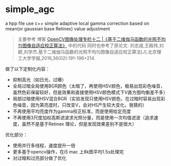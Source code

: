 # simple_agc
a hpp file use c++
simple adaptive local gamma correction based on mean(or gaussian base Retinex) value adjustment

> 主要参考 博客 [OpenCV图像处理专栏十二 |《基于二维伽马函数的光照不均匀图像自适应校正算法》](https://blog.csdn.net/just_sort/article/details/88569129) 中的代码
> 同时也参考了原论文: 刘志成,王殿伟,刘颖,刘学杰.基于二维伽马函数的光照不均匀图像自适应校正算法[J].北京理工大学学报,2016,36(02):191-196+214.

做了以下定制化内容：
 - 抑制高光（如日光，过曝）
 - 全局过暗全局使用BGR颜色（太暗了，再使用HSV颜色，极易出现彩色噪音，虽然色彩保留较好，但是效果和直接使用HSV颜色模式下V直方图均衡差不多）
 - 局部过暗使用HSV混合BGR（实验发现只使用HSV颜色，在过暗时容易出现彩色噪音，因为第亮度时，只改变V，会对HS产生较大变化，我猜的）
 - 不再使用平均亮度作为gamma校正标准，而是使用给定亮度 
 -  不再使用3尺度加权高斯滤波求光照分量，而是使用一次均值滤波（追求速度，虽然不是基于Retinex 理论，但是发现效果差别不是很大）

优化部分：
 - 使用并行多线程，速度提升一倍
 - 更多基于opencv操作，在i5 mac 上8k图平均1.5s处理完
 - 对过暗和过亮部分做了优化
